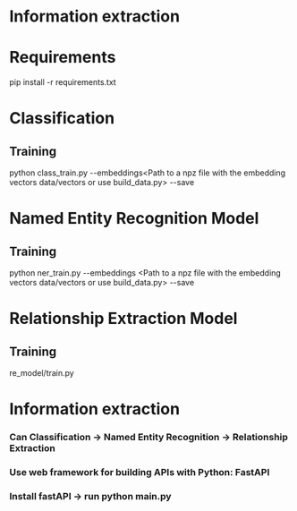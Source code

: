 # Information extraction
# Requirements
pip install -r requirements.txt
# Classification
## Training
python class_train.py --embeddings<Path to a npz file with the embedding vectors data/vectors or use build_data.py> --save<save model training>
# Named Entity Recognition Model
## Training
python ner_train.py --embeddings <Path to a npz file with the embedding vectors data/vectors or use build_data.py> --save <save model training>
# Relationship Extraction Model
## Training
re_model/train.py
# Information extraction
### Can Classification -> Named Entity Recognition -> Relationship Extraction
### Use web framework for building APIs with Python: FastAPI
### Install fastAPI -> run python main.py
  
